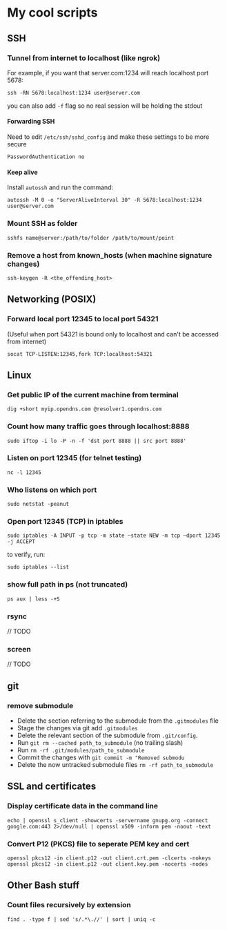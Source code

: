 # My cool scripts

## SSH

### Tunnel from internet to localhost (like ngrok)

For example, if you want that server.com:1234 will reach localhost port 5678:

```
ssh -RN 5678:localhost:1234 user@server.com
```

you can also add `-f` flag so no real session will be holding the stdout

#### Forwarding SSH 

Need to edit `/etc/ssh/sshd_config` and make these settings to be more secure

```
PasswordAuthentication no
```

#### Keep alive

Install `autossh` and run the command:

```
autossh -M 0 -o "ServerAliveInterval 30" -R 5678:localhost:1234 user@server.com
```

### Mount SSH as folder

```
sshfs name@server:/path/to/folder /path/to/mount/point
```

### Remove a host from known_hosts (when machine signature changes)

```
ssh-keygen -R <the_offending_host>
```

## Networking (POSIX)

### Forward local port 12345 to local port 54321
(Useful when port 54321 is bound only to localhost and can't be accessed from internet)

```
socat TCP-LISTEN:12345,fork TCP:localhost:54321
```

## Linux

### Get public IP of the current machine from terminal

```
dig +short myip.opendns.com @resolver1.opendns.com
```

### Count how many traffic goes through localhost:8888
```
sudo iftop -i lo -P -n -f 'dst port 8888 || src port 8888' 
```

### Listen on port 12345 (for telnet testing)
```
nc -l 12345
```

### Who listens on which port
```
sudo netstat -peanut
```

### Open port 12345 (TCP) in iptables

```
sudo iptables -A INPUT -p tcp -m state –state NEW -m tcp –dport 12345 -j ACCEPT 
```

to verify, run:

```
sudo iptables --list
```

### show full path in ps (not truncated)
```
ps aux | less -+S
```

### rsync

// TODO

### screen

// TODO

## git

### remove submodule

* Delete the section referring to the submodule from the `.gitmodules` file
* Stage the changes via git add `.gitmodules`
* Delete the relevant section of the submodule from `.git/config`.
* Run `git rm --cached path_to_submodule` (no trailing slash)
* Run `rm -rf .git/modules/path_to_submodule`
* Commit the changes with `git commit -m "Removed submodu`
* Delete the now untracked submodule files `rm -rf path_to_submodule`

## SSL and certificates

### Display certificate data in the command line

```
echo | openssl s_client -showcerts -servername gnupg.org -connect google.com:443 2>/dev/null | openssl x509 -inform pem -noout -text
```

### Convert P12 (PKCS) file to seperate PEM key and cert

```
openssl pkcs12 -in client.p12 -out client.crt.pem -clcerts -nokeys
openssl pkcs12 -in client.p12 -out client.key.pem -nocerts -nodes
```

## Other Bash stuff

### Count files recursively by extension

```
find . -type f | sed 's/.*\.//' | sort | uniq -c
```
